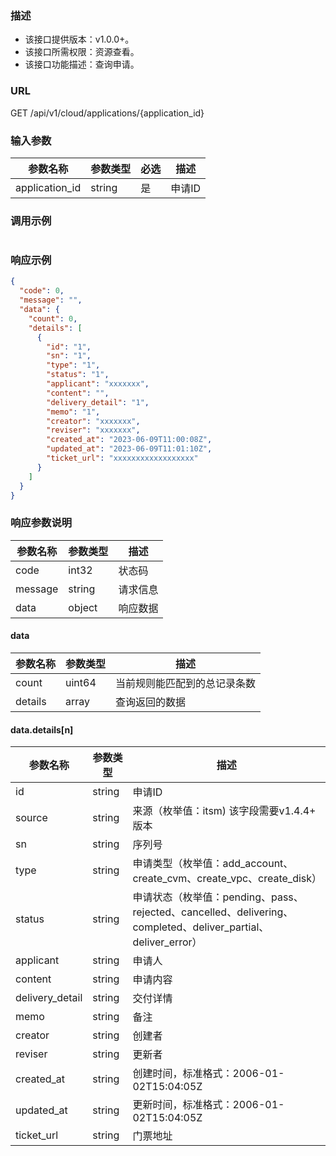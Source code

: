 ### 描述

- 该接口提供版本：v1.0.0+。
- 该接口所需权限：资源查看。
- 该接口功能描述：查询申请。

### URL

GET /api/v1/cloud/applications/{application_id}

### 输入参数

| 参数名称           | 参数类型   | 必选 | 描述   |
|----------------|--------|----|------|
| application_id | string | 是  | 申请ID |

### 调用示例

```json
```

### 响应示例

```json
{
  "code": 0,
  "message": "",
  "data": {
    "count": 0,
    "details": [
      {
        "id": "1",
        "sn": "1",
        "type": "1",
        "status": "1",
        "applicant": "xxxxxxx",
        "content": "",
        "delivery_detail": "1",
        "memo": "1",
        "creator": "xxxxxxx",
        "reviser": "xxxxxxx",
        "created_at": "2023-06-09T11:00:08Z",
        "updated_at": "2023-06-09T11:01:10Z",
        "ticket_url": "xxxxxxxxxxxxxxxxxx"
      }
    ]
  }
}
```

### 响应参数说明

| 参数名称    | 参数类型   | 描述   |
|---------|--------|------|
| code    | int32  | 状态码  |
| message | string | 请求信息 |
| data    | object | 响应数据 |

#### data

| 参数名称    | 参数类型   | 描述             |
|---------|--------|----------------|
| count   | uint64 | 当前规则能匹配到的总记录条数 |
| details | array  | 查询返回的数据        |

#### data.details[n]

| 参数名称            | 参数类型   | 描述                                                                                           |
|-----------------|--------|----------------------------------------------------------------------------------------------|
| id              | string | 申请ID                                                                                         |
| source          | string | 来源（枚举值：itsm)   该字段需要v1.4.4+ 版本                                                               |
| sn              | string | 序列号                                                                                          |
| type            | string | 申请类型（枚举值：add_account、create_cvm、create_vpc、create_disk）                                      |
| status          | string | 申请状态（枚举值：pending、pass、rejected、cancelled、delivering、completed、deliver_partial、deliver_error） |
| applicant       | string | 申请人                                                                                          |
| content         | string | 申请内容                                                                                         |
| delivery_detail | string | 交付详情                                                                                         |
| memo            | string | 备注                                                                                           |
| creator         | string | 创建者                                                                                          |
| reviser         | string | 更新者                                                                                          |
| created_at      | string | 创建时间，标准格式：2006-01-02T15:04:05Z                                                               |
| updated_at      | string | 更新时间，标准格式：2006-01-02T15:04:05Z                                                               |
| ticket_url      | string | 门票地址                                                                                         |
